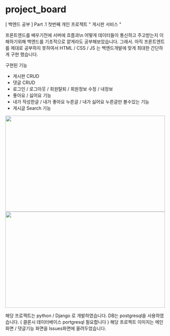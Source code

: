 # project_board
[ 백엔드 공부 ] Part .1  첫번째 개인 프로젝트  " 게시판 서비스 " 

프론트엔드를 배우기전에 서버에 흐름과\n 어떻게 데이터들이 통신하고 주고받는지 이해하기위해
백엔드를 기초적으로 얕게라도 공부해보았습니다. 그래서. 아직 프론트엔트를 제대로 공부하지 못하여서
HTML / CSS / JS 는 백엔드개발에 맞게 최대한 간단하게 구현 했습니다.

구현된 기능 
- 게시판 CRUD 
- 댓글 CRUD
- 로그인 / 로그아웃 / 회원탈퇴 / 회원정보 수정 / 내정보
- 좋아요 / 싫어요 기능
- 내가 작성한글 / 내가 좋아요 누른글 / 내가 싫어요 누른글만 볼수있는 기능
- 게시글 Search 기능


<img src="https://user-images.githubusercontent.com/76981768/106838555-e1fb1200-66df-11eb-907e-6d6b83726d25.png" width="500" height="300">
<img src="https://user-images.githubusercontent.com/76981768/106838562-e3c4d580-66df-11eb-9c6b-8ce9dd2f71ba.png" width="500" height="300">

해당 프로젝트는 python / Django 로 개발하였습니다.
DB는 postgresql을 사용하였습니다.
( 클론시 데이터베이스 portgresql 필요합니다 )
해당 프로젝트 이미지는 메인화면 / 댓글기능 화면을 Issues화면에 올려두었습니다.  
